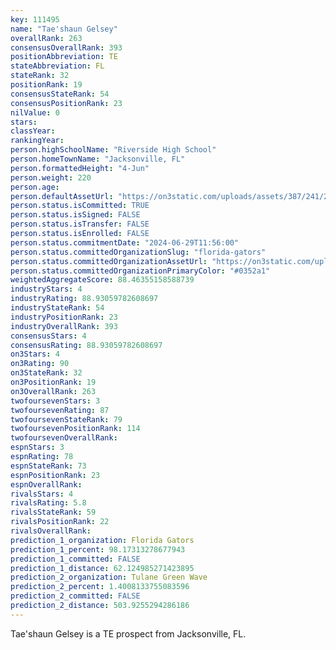```yaml
---
key: 111495
name: "Tae'shaun Gelsey"
overallRank: 263
consensusOverallRank: 393
positionAbbreviation: TE
stateAbbreviation: FL
stateRank: 32
positionRank: 19
consensusStateRank: 54
consensusPositionRank: 23
nilValue: 0
stars: 
classYear: 
rankingYear: 
person.highSchoolName: "Riverside High School"
person.homeTownName: "Jacksonville, FL"
person.formattedHeight: "4-Jun"
person.weight: 220
person.age: 
person.defaultAssetUrl: "https://on3static.com/uploads/assets/387/241/241387.png"
person.status.isCommitted: TRUE
person.status.isSigned: FALSE
person.status.isTransfer: FALSE
person.status.isEnrolled: FALSE
person.status.commitmentDate: "2024-06-29T11:56:00"
person.status.committedOrganizationSlug: "florida-gators"
person.status.committedOrganizationAssetUrl: "https://on3static.com/uploads/assets/935/149/149935.svg"
person.status.committedOrganizationPrimaryColor: "#0352a1"
weightedAggregateScore: 88.46355158588739
industryStars: 4
industryRating: 88.93059782608697
industryStateRank: 54
industryPositionRank: 23
industryOverallRank: 393
consensusStars: 4
consensusRating: 88.93059782608697
on3Stars: 4
on3Rating: 90
on3StateRank: 32
on3PositionRank: 19
on3OverallRank: 263
twofoursevenStars: 3
twofoursevenRating: 87
twofoursevenStateRank: 79
twofoursevenPositionRank: 114
twofoursevenOverallRank: 
espnStars: 3
espnRating: 78
espnStateRank: 73
espnPositionRank: 23
espnOverallRank: 
rivalsStars: 4
rivalsRating: 5.8
rivalsStateRank: 59
rivalsPositionRank: 22
rivalsOverallRank: 
prediction_1_organization: Florida Gators
prediction_1_percent: 98.17313278677943
prediction_1_committed: FALSE
prediction_1_distance: 62.124985271423895
prediction_2_organization: Tulane Green Wave
prediction_2_percent: 1.4008133755083596
prediction_2_committed: FALSE
prediction_2_distance: 503.9255294286186
---
```

Tae'shaun Gelsey is a TE prospect from Jacksonville, FL.